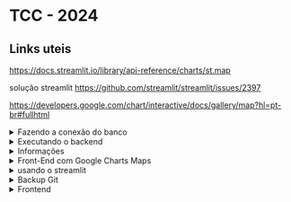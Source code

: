 # TCC - 2024

## Links uteis
https://docs.streamlit.io/library/api-reference/charts/st.map

solução streamlit
https://github.com/streamlit/streamlit/issues/2397

https://developers.google.com/chart/interactive/docs/gallery/map?hl=pt-br#fullhtml

<details>
<summary> Fazendo a conexão do banco </summary>
  
Dentro do diretorio do Back-end
```
psql -h 127.0.0.1 -U postgres
```
Abrir o Pager Off
```
\pset pager off
```
Para criar o database 
```
\i createDatabaseVDados.sql
```
Senha Database
```
p0stdb@!
```
Após isso será criado o SQL
</details>

<details>
<summary> Executando o backend</summary>
  
Trocar o IP do Host no srvApp.env para
```
127.0.0.1
```
Para Executar o arquivo do bach
```
./srvApp
```
</details>
  
<details>
<summary> Informações</summary>

#Lista as Tabelas
```
\dt
```

# srvApp
Servidor de login, usuários, grupos e direitos

# Lista de comando úteis no Git
https://gist.github.com/leocomelli/2545add34e4fec21ec16

# sincronizar o repositório LOCAL com o ONLINE. Fazer isso toda vez que for terminar um dia de trabalho.
```
git add .
```
```
git commit -m "first commit"
```
```
git push -u origin main 
``` 

# sincronizar o repositório ONLINE com o LOCAL. Fazer isso toda vez que for iniciar o trabalho.
```git pull```  aqui eu faço um pull do main. se existir branchs, vai dar pau.<br />
```git pull origin nomeDoBranch```  - aqui eu faço um de um branch que eu estou<br />

# criar branchs

```git checkout -b jwtRotina```    -> cria um branch Local chamado de jwtRotina <br />
```git push origin jwtRotina```    -> cria um branch no Github chamado de jwRotina  <br />


# fazer merge do brach

Considerando que eu estou no branch jwtRotina

```git checkout main```
```git merge jwtRotina```
```git push -u origin main```

# Saber o branch ativo
```
git branch
```

# Apagando um branch
```
git branch -d nomeBranch
```

# Apagando uma branch(Ramificação) remota
```
git push origin
```
--delete nomeBrach

# Usuarios
```
git config user.name
```
-> Mostra o usuário configurado
```
git config user.email
```
-> Mostra o e-mail configurado
```
git config --global user.email "email"
``` 
-> seta o usuario


# Teste com pytest
Para rodar o arquivo Executável no Windows:



1) Descompacte o ZIP em um diretório qualquer.

2) Abra o PGADMIN e carreque o arquivo createDatabaseVDados.sql

3) O arquivo cria um usuário e um  database chamados de vdados

4) As tabelas devem ser criadas dentro deste database

5) Abra o arquivo srvApp.env e altere o endereço IP do postgres. O srvApp.exe usará este arquivo para saber onde o postgres está.

6) Rode o arquivo srvApp.exe e torça os dedos que tudo dará certo.

7) Abra o VSCode e rode os testes de API que está no  arquivo testOcorrencia.rest. 

8) Se você conseguiir chegar até aqui a gente avança para a próxima fase.


## Dentro do diretório tests

Sem usar arquivo requeriments: Dentro do diretório tests fazer:
1. python3.9 -m venv venv <br/>
2. source venv/bin/activate <br/>
3. Instalar: pip3.9 install requests pytest psycopg2 <br/>
4. Fazer o arquivo de teste <br/>
5. Testar com pytest testNomeModulo.py -s <br/>

Usando arquivo requeriments: Dentro do diretório tests fazer:
1. python3.9 -m venv venvNomeAPP <br/>
2. source venvNomeAPP/bin/activate 
3. copiar para dentro do diretório o arquivo requirements.txt <br/>
4. pip3.9 install -r requirements.txt <br/>
5. Copiar um arquivo de teste.py e adaptá-lo para a necessidade <br/>
6. Testar com pytest testNomeModulo.py -s <br/>

</details>
<details>
<summary> Front-End com Google Charts Maps </summary>

### 1- Instalar python

```
```

</details>

<details>
<summary> usando o streamlit</summary>
  
### 1- Instalar python

```
sudo apt install python3-venv 
```
```
apt install virtualenv
```
```
python3 -m venv .venv
```
```
source .venv/bin/activate
```

### 2- Instalar o Streamlit intel
```
pip install streamlit

```
1. Streamlit para arquiteturas AMD 
```
pip install streamlit==0.84
```

2. Se der o erro 
> "TypeError: Descriptors cannot be created directly.
>If this call came from a _pb2.py file, your generated code is out of date and must be regenerated with protoc >= 3.19.0.
>If you cannot immediately regenerate your protos, some other possible workarounds are:
> 1. Downgrade the protobuf package to 3.20.x or lower.
> 2. Set PROTOCOL_BUFFERS_PYTHON_IMPLEMENTATION=python (but this will use pure-Python parsing and will be much slower)."
```
pip install protobuf==3.20
```

1. Para testar se está funcionando
```
streamlit hello
```
2. Para desativar o ambiente virtual venv
```
deactivate
```
### 3- Para começar o arquivo do streamlit basta começar com
```
import streamlit as st
```
### 4- Para executar os arquivos
```
streamlit run app.py
```

Caso precise da biblioteca pandas a versão ideal para streamlit 0.84
```
pip install pandas==1.2.4
```
Caso precise da biblioteca numpy a versão ideal para streamlit 0.84
```
pip install pandas==1.22
```

### 5- Instalar o folium
```
pip install streamlit-folium==0.1.0 folium==0.11.0
```

</details>

<details>
<summary>Backup Git</summary>
  
### Conectando primeira vez 
```
git config --global user.email "email@email"
```
### Padrão
```
git init
```
```
git add .
```
```
git commit -m "commit"
```
```
git remote add origin "link.git"
```
```
git branch -M main
```

### Caso de conflito no push
```
git config pull.rebase false
```
</details>


<details>
<summary>Frontend</summary>
  
### Executando 
```
DEBUG=frontnode:* npm start
```
### 
</details>
